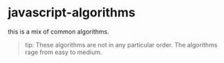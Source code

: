 # javascript-algorithms

this is a mix of common algorithms.

> tip: These algorithms are not in any particular order.
> The algorithms rage from easy to medium.
